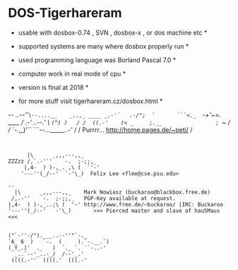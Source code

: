 # DOS-Tigerhareram

* usable with dosbox-0.74 , SVN , dosbox-x , or dos machine etc * 

* supported systems are many where dosbox properly run * 

* used programming language was Borland Pascal 7.0 * 

* computer work in real mode of cpu * 

* version is final at 2018 * 

* for more stuff visit tigerhareram.cz/dosbox.html * 

--
              _..--''``\--....__    _..,_
     ____ _.-'`   .-/";  `       ```<._  ``-+'~=. ____
    /  .-' _..--.'_    \                    `(^) )   /
   /  ((.-'    (< _     ;.__                 ; `~   /
  /             `-._,_)'``  ```--..._____..-'      /
 / Purrrr...          http://home.pages.de/~peti/ /
 `````````````````````````````````````````````````

 
       |\      _,,,---,,_
 ZZZzz /,`.-'`'    -.  ;-;;,_
      |,4-  ) )-,_. ,\ (  `'-'
     '---''(_/--'  `-'\_)  Felix Lee <flee@cse.psu.edu>
 
-- 
   |\      _,,,---,,_    Mark Nowiasz (buckaroo@blackbox.free.de)
  /,.-''    -.  ;-;;,_   PGP-Key available at request.
 |,4-  ) )-,_..;\ (  '-' http://www.free.de/~buckaroo/ |IRC: Buckaroo
'---''(_/--'   -'\_)       >>> Pierced master and slave of hauSMaus <<<


("`-''-/").___..--''"`-._ 
 `6_ 6  )   `-.  (     ).`-.__.`) 
 (_Y_.)'  ._   )  `._ `. ``-..-' 
   _..`--'_..-_/  /--'_.'
  ((((.-''  ((((.'  (((.-' 
